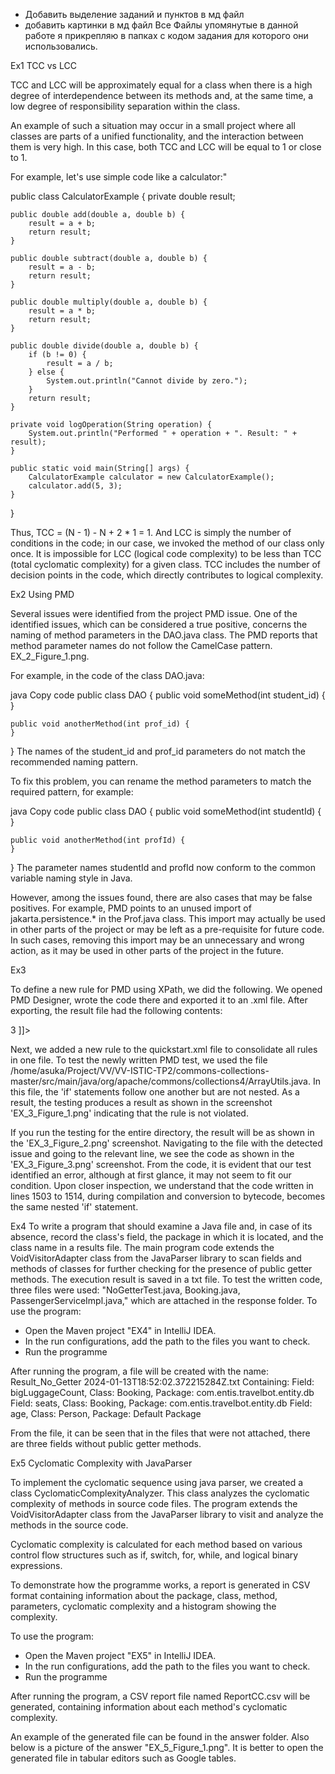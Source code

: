 + Добавить выделение заданий и пунктов  в мд файл
+ добавить картинки в мд файл
Все Файлы упомянутые в данной работе я прикрепляю в папках с кодом задания для которого они использовались.

Ex1 TCC vs LCC

TCC and LCC will be approximately equal for a class when there is a high degree of interdependence between its methods and, at the same time, a low degree of responsibility separation within the class.

An example of such a situation may occur in a small project where all classes are parts of a unified functionality, and the interaction between them is very high. In this case, both TCC and LCC will be equal to 1 or close to 1.

For example, let's use simple code like a calculator:"

public class CalculatorExample {
    private double result;

    public double add(double a, double b) {
        result = a + b;
        return result;
    }

    public double subtract(double a, double b) {
        result = a - b;
        return result;
    }

    public double multiply(double a, double b) {
        result = a * b;
        return result;
    }

    public double divide(double a, double b) {
        if (b != 0) {
            result = a / b;
        } else {
            System.out.println("Cannot divide by zero.");
        }
        return result;
    }

    private void logOperation(String operation) {
        System.out.println("Performed " + operation + ". Result: " + result);
    }

    public static void main(String[] args) {
        CalculatorExample calculator = new CalculatorExample();
        calculator.add(5, 3);
    }
}

Thus, TCC = (N - 1) - N + 2 * 1 = 1.
And LCC is simply the number of conditions in the code; in our case, we invoked the method of our class only once.
It is impossible for LCC (logical code complexity) to be less than TCC (total cyclomatic complexity) for a given class. TCC includes the number of decision points in the code, which directly contributes to logical complexity.

Ex2 Using PMD

Several issues were identified from the project PMD issue. One of the identified issues, which can be considered a true positive, concerns the naming of method parameters in the DAO.java class. The PMD reports that method parameter names do not follow the CamelCase pattern. EX_2_Figure_1.png.

For example, in the code of the class DAO.java:

java
Copy code
public class DAO {
    public void someMethod(int student_id) {
    }

    public void anotherMethod(int prof_id) {
    }
}
The names of the student_id and prof_id parameters do not match the recommended naming pattern.

To fix this problem, you can rename the method parameters to match the required pattern, for example:

java
Copy code
public class DAO {
    public void someMethod(int studentId) {
    }

    public void anotherMethod(int profId) {
    }
}
The parameter names studentId and profId now conform to the common variable naming style in Java.

However, among the issues found, there are also cases that may be false positives. For example, PMD points to an unused import of jakarta.persistence.* in the Prof.java class. This import may actually be used in other parts of the project or may be left as a pre-requisite for future code. In such cases, removing this import may be an unnecessary and wrong action, as it may be used in other parts of the project in the future.

Ex3

To define a new rule for PMD using XPath, we did the following. We opened PMD Designer, wrote the code there and exported it to an .xml file. After exporting, the result file had the following contents:
<rule name="TripleIFOrMore"
      language="java"
      message="Use of nested conditions "
      class="net.sourceforge.pmd.lang.rule.XPathRule">
   <description>

   </description>
   <priority>3</priority>
   <properties>
      <property name="version" value="3.1"/>
      <property name="xpath">
         <value>
<![CDATA[
//IfStatement//IfStatement//IfStatement

]]>
         </value>
      </property>
   </properties>
</rule>

Next, we added a new rule to the quickstart.xml file to consolidate all rules in one file. To test the newly written PMD test, we used the file /home/asuka/Project/VV/VV-ISTIC-TP2/commons-collections-master/src/main/java/org/apache/commons/collections4/ArrayUtils.java. In this file, the 'if' statements follow one another but are not nested. As a result, the testing produces a result as shown in the screenshot 'EX_3_Figure_1.png' indicating that the rule is not violated.

If you run the testing for the entire directory, the result will be as shown in the 'EX_3_Figure_2.png' screenshot. Navigating to the file with the detected issue and going to the relevant line, we see the code as shown in the 'EX_3_Figure_3.png' screenshot. From the code, it is evident that our test identified an error, although at first glance, it may not seem to fit our condition. Upon closer inspection, we understand that the code written in lines 1503 to 1514, during compilation and conversion to bytecode, becomes the same nested 'if' statement.

Ex4
To write a program that should examine a Java file and, in case of its absence, record the class's field, the package in which it is located, and the class name in a results file.
The main program code extends the VoidVisitorAdapter class from the JavaParser library to scan fields and methods of classes for further checking for the presence of public getter methods.
The execution result is saved in a txt file. To test the written code, three files were used: "NoGetterTest.java, Booking.java, PassengerServiceImpl.java," which are attached in the response folder.
To use the program:
- Open the Maven project "EX4" in IntelliJ IDEA.
- In the run configurations, add the path to the files you want to check.
- Run the programme

After running the program, a file will be created with the name:
Result_No_Getter 2024-01-13T18:52:02.372215284Z.txt
Containing:
Field: bigLuggageCount, Class: Booking, Package: com.entis.travelbot.entity.db
Field: seats, Class: Booking, Package: com.entis.travelbot.entity.db
Field: age, Class: Person, Package: Default Package

From the file, it can be seen that in the files that were not attached, there are three fields without public getter methods.

Ex5
Cyclomatic Complexity with JavaParser

To implement the cyclomatic sequence using java parser, we created a class  CyclomaticComplexityAnalyzer. This class analyzes the cyclomatic complexity of methods in source code files.
The program extends the VoidVisitorAdapter class from the JavaParser library to visit and analyze the methods in the source code.

Cyclomatic complexity is calculated for each method based on various control flow structures such as if, switch, for, while, and logical binary expressions.

To demonstrate how the programme works, a report is generated in CSV format containing information about the package, class, method, parameters, cyclomatic complexity and a histogram showing the complexity.

To use the program:
- Open the Maven project "EX5" in IntelliJ IDEA.
- In the run configurations, add the path to the files you want to check.
- Run the programme

After running the program, a CSV report file named ReportCC.csv will be generated, containing information about each method's cyclomatic complexity.

An example of the generated file can be found in the answer folder. Also below is a picture of the answer "EX_5_Figure_1.png". It is better to open the generated file in tabular editors such as Google tables.


